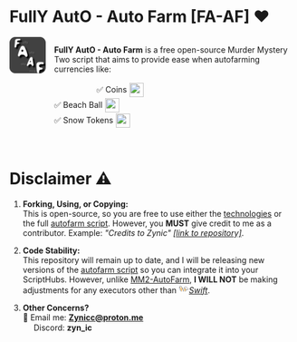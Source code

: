 # FullY AutO - Auto Farm [FA-AF] ❤️

<img width="64" src="Pics/Logo.png" align="left" style="margin-right:15px"/>

<div style="display: flex; flex-direction: column; gap: 2px;">

  <p> <strong>FullY AutO - Auto Farm</strong> is a free open-source Murder Mystery Two script that aims to provide ease when autofarming    currencies like: </p>

  <div style="display: flex; align-items: center; gap: 5px;">
          &nbsp&nbsp&nbsp&nbsp&nbsp&nbsp&nbsp&nbsp&nbsp&nbsp&nbsp&nbsp&nbsp&nbsp&nbsp&nbsp&nbsp&nbsp&nbsp✅ Coins <img width="25" height="25" src="https://static.wikia.nocookie.net/murder-mystery-2/images/0/04/MM2CoinIcon.png/revision/latest?cb=20200706184806">
  </div>

  <div style="display: flex; align-items: center; gap: 5px;">
    ✅ Beach Ball <img width="25" height="25" src="https://static.wikia.nocookie.net/murder-mystery-2/images/1/1b/Beach_Ball.png/revision/latest/scale-to-width-down/350?cb=20230705094929">
  </div>

  <div style="display: flex; align-items: center; gap: 5px;">
    ✅ Snow Tokens <img width="25" height="25" src="https://static.wikia.nocookie.net/murder-mystery-2/images/5/52/Snow_Token.png/revision/latest/scale-to-width-down/350?cb=20230716144735">
  </div>

</div>
<br><br>

# Disclaimer ⚠️
1. **Forking, Using, or Copying:**  
   This is open-source, so you are free to use either the [technologies]() or the full [autofarm script](). However, you **MUST** give credit to me as a contributor. Example: *"Credits to Zynic" [[link to repository]]()*.

2. **Code Stability:**  
   This repository will remain up to date, and I will be releasing new versions of the [autofarm script]() so you can integrate it into your ScriptHubs. However, unlike [MM2-AutoFarm](https://github.com/Zyn-ic/MM2-AutoFarm), **I WILL NOT** be making adjustments for any executors other than <img width="18" height="16" src="Pics/favicon.png">[*Swift*](https://getswift.xyz/).

3. **Other Concerns?**  
   📧 Email me: **Zynicc@proton.me**  
   <img width="15" height="15" src="https://cdn-icons-png.flaticon.com/512/4945/4945973.png"> Discord: **zyn_ic** 
